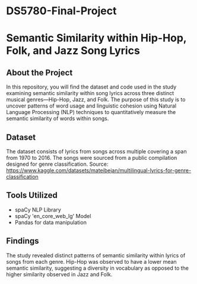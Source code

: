 # DS5780-Final-Project

# Semantic Similarity within Hip-Hop, Folk, and Jazz Song Lyrics

## About the Project

In this repository, you will find the dataset and code used in the study examining semantic similarity within song lyrics across three distinct musical genres—Hip-Hop, Jazz, and Folk. The purpose of this study is to uncover patterns of word usage and linguistic cohesion using Natural Language Processing (NLP) techniques to quantitatively measure the semantic similarity of words within songs.

## Dataset

The dataset consists of lyrics from songs across multiple covering a span from 1970 to 2016. The songs were sourced from a public compilation designed for genre classification.
Source: https://www.kaggle.com/datasets/mateibejan/multilingual-lyrics-for-genre-classification

## Tools Utilized

* spaCy NLP Library
* spaCy 'en_core_web_lg' Model
* Pandas for data manipulation

## Findings

The study revealed distinct patterns of semantic similarity within lyrics of songs from each genre. Hip-Hop was observed to have a lower mean semantic similarity, suggesting a diversity in vocabulary as opposed to the higher similarity observed in Jazz and Folk.